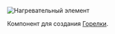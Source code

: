 ![Нагревательный элемент](item:betterwithmods:material@27)

Компонент для создания [Горелки](../blocks/hibachi.md).